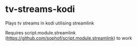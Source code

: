 # tv-streams-kodi
Plays tv streams in kodi utilising streamlink

Requires script.module.streamlink (https://github.com/sophof/script.module.streamlink) to work
